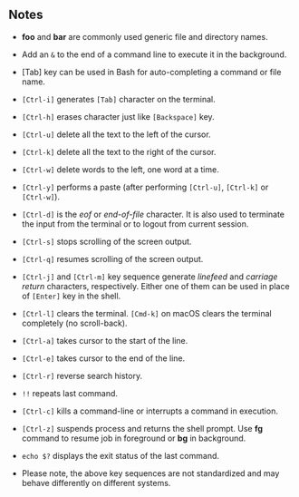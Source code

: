 ## Notes

-   **foo** and **bar** are commonly used generic file and directory names.

-   Add an `&` to the end of a command line to execute it in the background.

-   [Tab] key can be used in Bash for auto-completing a command or file name.

-   `[Ctrl-i]` generates `[Tab]` character on the terminal.

-   `[Ctrl-h]` erases character just like `[Backspace]` key.

-   `[Ctrl-u]` delete all the text to the left of the cursor.

-   `[Ctrl-k]` delete all the text to the right of the cursor.

-   `[Ctrl-w]` delete words to the left, one word at a time.

-   `[Ctrl-y]` performs a paste (after performing `[Ctrl-u]`, `[Ctrl-k]` or `[Ctrl-w]`).

-   `[Ctrl-d]` is the _eof_ or _end-of-file_ character. It is also used to terminate the input from the terminal or to logout from current session.

-   `[Ctrl-s]` stops scrolling of the screen output.

-   `[Ctrl-q]` resumes scrolling of the screen output.

-   `[Ctrl-j]` and `[Ctrl-m]` key sequence generate _linefeed_ and _carriage return_ characters, respectively. Either one of them can be used in place of `[Enter]` key in the shell.

-   `[Ctrl-l]` clears the terminal. `[Cmd-k]` on macOS clears the terminal completely (no scroll-back).

-   `[Ctrl-a]` takes cursor to the start of the line.

-   `[Ctrl-e]` takes cursor to the end of the line.

-   `[Ctrl-r]` reverse search history.

-   `!!` repeats last command.

-   `[Ctrl-c]` kills a command-line or interrupts a command in execution.

-   `[Ctrl-z]` suspends process and returns the shell prompt. Use **fg** command to resume job in foreground or **bg** in background. 

-   `echo $?` displays the exit status of the last command.

-    Please note, the above key sequences are not standardized and may behave differently on different systems.
